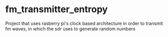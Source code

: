 # fm_transmitter_entropy
Project that uses rasberry pi's clock based architecture in order to transmit fm waves, in which the sdr uses to generate random numbers
